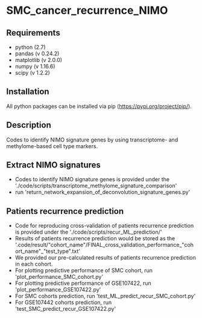 # SMC_cancer_recurrence_NIMO
## Requirements
- python (2.7)
- pandas (v 0.24.2)
- matplotlib (v 2.0.0)
- numpy (v 1.16.6)
- scipy (v 1.2.2)

## Installation
All python packages can be installed via pip (https://pypi.org/project/pip/).

## Description
Codes to identify NIMO signature genes by using transcriptome- and methylome-based cell type markers.

## Extract NIMO signatures
- Codes to identify NIMO signature genes is provided under the './code/scripts/transcriptome_methylome_signature_comparison'
- run 'return_network_expansion_of_deconvolution_signature_genes.py'

## Patients recurrence prediction
- Code for reproducing cross-validation of patients recurrence prediction is provided under the './code/scripts/recur_ML_prediction/'
- Results of patients recurrence prediction would be stored as the '.code/result/"cohort_name"/FINAL_cross_validation_performance_"cohort_name"_"test_type".txt'
- We provided our pre-calculated results of patients recurrence prediction in each cohort.
- For plotting predictive performance of SMC cohort, run 'plot_performance_SMC_cohort.py'
- For plotting predictive performance of GSE107422, run 'plot_performance_GSE107422.py'
- For SMC cohorts prediction, run 'test_ML_predict_recur_SMC_cohort.py'
- For GSE107442 cohorts prediction, run 'test_SMC_predict_recur_GSE107422.py'
